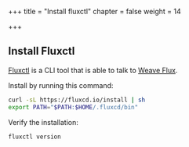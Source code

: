 +++
title = "Install fluxctl"
chapter = false
weight = 14

+++

## Install Fluxctl

[Fluxctl](https://docs.fluxcd.io/en/1.17.1/references/fluxctl.html) is a CLI tool that is able to talk to [Weave Flux](https://github.com/fluxcd/flux).

Install by running this command:

```sh
curl -sL https://fluxcd.io/install | sh
export PATH="$PATH:$HOME/.fluxcd/bin"
```

Verify the installation:

```sh
fluxctl version
```
